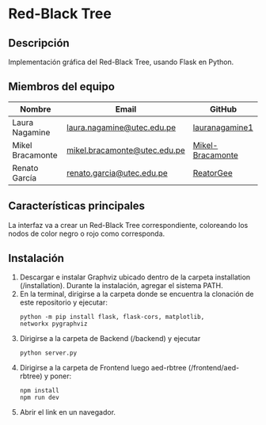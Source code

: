 # Red-Black Tree

## Descripción
Implementación gráfica del Red-Black Tree, usando Flask en Python.

## Miembros del equipo 

| Nombre              | Email                          | GitHub    |
|---------------------|--------------------------------|----------------|
| Laura Nagamine      | laura.nagamine@utec.edu.pe     | [lauranagamine1](https://github.com/lauranagamine1) |
| Mikel Bracamonte    | mikel.bracamonte@utec.edu.pe   | [Mikel-Bracamonte](https://github.com/Mikel-Bracamonte) |
| Renato García       | renato.garcia@utec.edu.pe       | [ReatorGee](https://github.com/ReatorGee) |


## Características principales
La interfaz va a crear un Red-Black Tree correspondiente, coloreando los nodos de color negro o rojo como corresponda.

## Instalación

1. Descargar e instalar Graphviz ubicado dentro de la carpeta installation (/installation). Durante la instalación, agregar el sistema PATH.
2. En la terminal, dirigirse a la carpeta donde se encuentra la clonación de este repositorio y ejecutar:
   ```
   python -m pip install flask, flask-cors, matplotlib, networkx pygraphviz
4. Dirigirse a la carpeta de Backend (/backend) y ejecutar
   ```
   python server.py
6. Dirigirse a la carpeta de Frontend luego  aed-rbtree (/frontend/aed-rbtree) y poner:
   ```
   npm install
   npm run dev
   ```
7. Abrir el link en un navegador.
